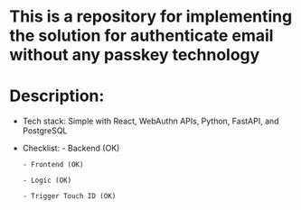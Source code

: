 # This is a repository for implementing the solution for authenticate email without any passkey technology
# Description:
- Tech stack: Simple with React, WebAuthn APIs, Python, FastAPI, and PostgreSQL
- Checklist:
      - Backend (OK)
  
      - Frontend (OK)
  
      - Logic (OK)
  
      - Trigger Touch ID (OK)
